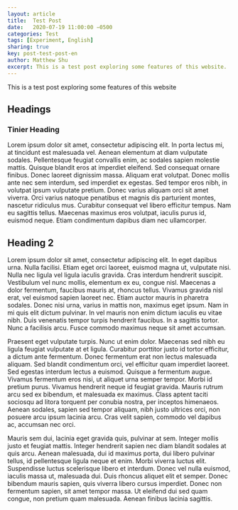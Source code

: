 ```yaml
---
layout: article
title:  Test Post
date:   2020-07-19 11:00:00 −0500
categories: Test
tags: [Experiment, English]
sharing: true
key: post-test-post-en
author: Matthew Shu
excerpt: This is a test post exploring some features of this website.
---
```


This is a test post exploring some features of this website

## Headings

### Tinier Heading

Lorem ipsum dolor sit amet, consectetur adipiscing elit. In porta lectus mi, at tincidunt est malesuada vel. Aenean elementum at diam vulputate sodales. Pellentesque feugiat convallis enim, ac sodales sapien molestie mattis. Quisque blandit eros at imperdiet eleifend. Sed consequat ornare finibus. Donec laoreet dignissim massa. Aliquam erat volutpat. Donec mollis ante nec sem interdum, sed imperdiet ex egestas. Sed tempor eros nibh, in volutpat ipsum vulputate pretium. Donec varius aliquam orci sit amet viverra. Orci varius natoque penatibus et magnis dis parturient montes, nascetur ridiculus mus. Curabitur consequat vel libero efficitur tempus. Nam eu sagittis tellus. Maecenas maximus eros volutpat, iaculis purus id, euismod neque. Etiam condimentum dapibus diam nec ullamcorper. 

## Heading 2



Lorem ipsum dolor sit amet, consectetur adipiscing elit. In eget dapibus urna. Nulla facilisi. Etiam eget orci laoreet, euismod magna ut, vulputate nisi. Nulla nec ligula vel ligula iaculis gravida. Cras interdum hendrerit suscipit. Vestibulum vel nunc mollis, elementum ex eu, congue nisl. Maecenas a dolor fermentum, faucibus mauris at, rhoncus tellus. Vivamus gravida nisl erat, vel euismod sapien laoreet nec. Etiam auctor mauris in pharetra sodales. Donec nisi urna, varius in mattis non, maximus eget ipsum. Nam in mi quis elit dictum pulvinar. In vel mauris non enim dictum iaculis eu vitae nibh. Duis venenatis tempor turpis hendrerit faucibus. In a sagittis tortor. Nunc a facilisis arcu. Fusce commodo maximus neque sit amet accumsan.

Praesent eget vulputate turpis. Nunc ut enim dolor. Maecenas sed nibh eu ligula feugiat vulputate at et ligula. Curabitur porttitor justo id tortor efficitur, a dictum ante fermentum. Donec fermentum erat non lectus malesuada aliquam. Sed blandit condimentum orci, vel efficitur quam imperdiet laoreet. Sed egestas interdum lectus a euismod. Quisque a fermentum augue. Vivamus fermentum eros nisi, ut aliquet urna semper tempor. Morbi id pretium purus. Vivamus hendrerit neque id feugiat gravida. Mauris rutrum arcu sed ex bibendum, et malesuada ex maximus. Class aptent taciti sociosqu ad litora torquent per conubia nostra, per inceptos himenaeos. Aenean sodales, sapien sed tempor aliquam, nibh justo ultrices orci, non posuere arcu ipsum lacinia arcu. Cras velit sapien, commodo vel dapibus ac, accumsan nec orci.

Mauris sem dui, lacinia eget gravida quis, pulvinar at sem. Integer mollis justo et feugiat mattis. Integer hendrerit sapien nec diam blandit sodales at quis arcu. Aenean malesuada, dui id maximus porta, dui libero pulvinar tellus, id pellentesque ligula neque et enim. Morbi viverra luctus elit. Suspendisse luctus scelerisque libero et interdum. Donec vel nulla euismod, iaculis massa ut, malesuada dui. Duis rhoncus aliquet elit et semper. Donec bibendum mauris sapien, quis viverra libero cursus imperdiet. Donec non fermentum sapien, sit amet tempor massa. Ut eleifend dui sed quam congue, non pretium quam malesuada. Aenean finibus lacinia sagittis. 